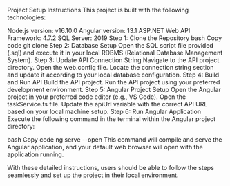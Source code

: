 Project Setup Instructions
This project is built with the following technologies:

Node.js version: v16.10.0
Angular version: 13.1
ASP.NET Web API Framework: 4.7.2
SQL Server: 2019
Step 1: Clone the Repository
bash
Copy code
git clone <repository-url>
Step 2: Database Setup
Open the SQL script file provided (<script-file>.sql) and execute it in your local RDBMS (Relational Database Management System).
Step 3: Update API Connection String
Navigate to the API project directory.
Open the web.config file.
Locate the connection string section and update it according to your local database configuration.
Step 4: Build and Run API
Build the API project.
Run the API project using your preferred development environment.
Step 5: Angular Project Setup
Open the Angular project in your preferred code editor (e.g., VS Code).
Open the taskService.ts file.
Update the apiUrl variable with the correct API URL based on your local machine setup.
Step 6: Run Angular Application
Execute the following command in the terminal within the Angular project directory:

bash
Copy code
ng serve --open
This command will compile and serve the Angular application, and your default web browser will open with the application running.

With these detailed instructions, users should be able to follow the steps seamlessly and set up the project in their local environment.
